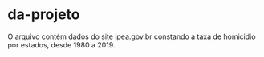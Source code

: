 # da-projeto

O arquivo contém dados do site ipea.gov.br constando a taxa de homicidio por estados, desde 1980 a 2019.
